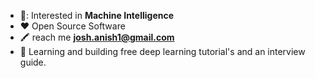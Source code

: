 
-   📖: Interested in **Machine Intelligence**
-   :heart: Open Source Software
-   :crayon: reach me **josh.anish1@gmail.com**
-   📓 Learning and building free deep learning tutorial's and an interview guide.

